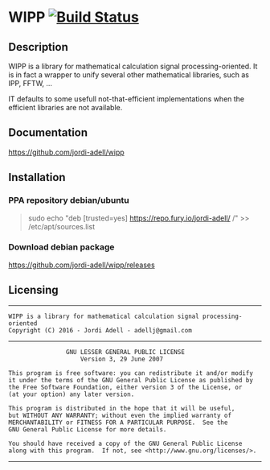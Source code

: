 # WIPP [![Build Status](https://travis-ci.org/jordi-adell/wipp.svg?branch=master)](https://travis-ci.org/jordi-adell/wipp)

## Description

WIPP is a library for mathematical calculation signal processing-oriented.
It is in fact a wrapper to unify several other mathematical libraries, such as IPP, FFTW, ...

IT defaults to some usefull not-that-efficient implementations when
the efficient libraries are not available.

## Documentation
https://github.com/jordi-adell/wipp

## Installation
### PPA repository debian/ubuntu
> sudo echo "deb [trusted=yes] https://repo.fury.io/jordi-adell/ /" >> /etc/apt/sources.list

### Download debian package
https://github.com/jordi-adell/wipp/releases

## Licensing
--------------------------------------------------------------------------------
    WIPP is a library for mathematical calculation signal processing-oriented
    Copyright (C) 2016 - Jordi Adell - adellj@gmail.com
-----------------------------------------------------------------------------------
                    GNU LESSER GENERAL PUBLIC LICENSE 
                        Version 3, 29 June 2007 

    This program is free software: you can redistribute it and/or modify
    it under the terms of the GNU General Public License as published by
    the Free Software Foundation, either version 3 of the License, or
    (at your option) any later version.

    This program is distributed in the hope that it will be useful,
    but WITHOUT ANY WARRANTY; without even the implied warranty of
    MERCHANTABILITY or FITNESS FOR A PARTICULAR PURPOSE.  See the
    GNU General Public License for more details.

    You should have received a copy of the GNU General Public License
    along with this program.  If not, see <http://www.gnu.org/licenses/>.
-------------------------------------------------------------------------------

